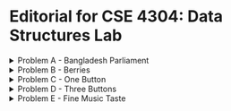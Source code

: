 # Editorial for CSE 4304: Data Structures Lab

<details>
<summary>Problem A - Bangladesh Parliament</summary>

<details>
<summary>Hint 1</summary>

Can you get any idea from the input speech order?

</details>

<details>
<summary>Hint 2</summary>

What will happen if you reverse the input?

</details>

<details>
<summary>Solution</summary>

The seating arrangement of the MPs form a binary search tree. In the odd sessions, the speech order follows a post-order traversal of the tree. In the even session, the speech order follows a modified post-order traversal where the right subtree is visited before the left subtree.

Had you been given the tree, you could have found the even session speech order easily. But since you are given the odd session speech order, you have to build the tree from it first.

To build the same binary search tree, you need to insert the root first and make sure that the parent of any other node is inserted before it. Here you need to make an observation.

The observation is, in the odd session speech order the children will always come before the parent (because it follows post-order traversal). So, if you reverse the speech order, you'll get the parent before the children. With this order, you can now build the same binary tree that describes the seating arrangement of the MPs.

So to solve the problem, you need to reverse the given order, insert the nodes one by one to create a BST and then perform the traversal in the described manner.

</details>
</details>


<details>
<summary>Problem B - Berries</summary>

<details>
<summary>Solution</summary>

If a berry is in the $i$-th group, there are exactly $(i-1)$ groups before it.

You can store the label of the last berry of the each group in an array. For every group, you can get the label of the last berry by adding the number of berries in that group and all groups before it (Prefix Sum). After that, whenever you're asked in which group the berry $x$ is in, you can simply answer it by telling the number of elements in this prefix sum array that are strictly smaller than $x$.

Since the array size is at most $1e5$ and you have to answer $1e5$ queries, for every query you can not traverse the array and count the number of elements one by one (an algorithm with a time complexity of $O(nm)$ is too slow for this problem). What you can do is perform binary search!

With binary search, you can answer each query in $O(log(n))$ time. For m queries, the total time complexity will be $O(mlog(n))$. You can write the code for binary search on your own or use the STL function lower_bound(). Or you can save the values of the prefix sum array in an ordered set and use the order_of_key() function to answer the queries.

</details>

<details>

<summary>Alternate Solution</summary>

Since the total number of berries is only $1e6$ at most, you can simply save the group number of every berry in an array. From this array, you can tell which berry is in which group in $O(1)$ time.

</details>
</details>


<details>
<summary>Problem C - One Button</summary>

<details>
<summary>Hint</summary>

Which data structure follows a Last In First Out (LIFO) order?

</details>

<details>
<summary>Solution</summary>

This is a straightforward Stack problem. When an alphabet key is pressed, you push it onto the stack, and when '<' is pressed, you pop a character from the stack.

The Stack operates on the Last In First Out (LIFO) principle, so the top of the stack always contains the last character in the string. To print the string, you need to output the characters from the stack in the reverse order of their popping sequence.

Pro Tip: By using the push_back() and pop_back() function of the string data structure in C++, you can emulate the task of a stack and finally print the string without needing to reverse it.

</details>
</details>


<details>
<summary>Problem D - Three Buttons</summary>

<details>
<summary>Hint</summary>

Use Linked List.

</details>

<details>
<summary>Solution</summary>

This is probably the hardest problem of the contest.

You can use a pointer or iterator to point to the cursor and insert or remove elements. However, as it is an implementation problem, it is more difficult to code than understand. So a sample implementation is given:

</details>

<details>
<summary>Code</summary>

```cpp
#include <bits/stdc++.h>
using namespace std;

#define int long long
#define fastio ios_base::sync_with_stdio(0); cin.tie(0)
#define endl "\n"



void pre()
{
    fastio;

    
}

void solve(int tc)
{
    string str, segment;
    getline(cin, str);

    list<char> linked_list;
    auto it=linked_list.begin(); // Declaring iterator.

    int i, n=str.size();
    for(i=0; i<n; i++)
    {
        if(str[i]=='<')
        {
            if(it==linked_list.begin()) continue; // Can't delete from here.
            it=linked_list.erase(--it); // Delete the previous character.
        }

        else if(str[i]=='[') it=linked_list.begin();
        else if(str[i]==']') it=linked_list.end();

        else
        {
            it=linked_list.insert(it, str[i]);
            it++;
        }
    }

    // Print all characters of the list.
    for(auto ch: linked_list) cout << ch;
}

signed main()
{
    pre();

    int tc, tt=1;
    cin >> tt;

    cin.ignore(); // Ignore the newline after the number of testcases.
    
    for(tc=1; tc<=tt; tc++)
    {
        solve(tc);
        cout << endl;
    }

    return 0;
}
```

</details>

<details>
<summary>Alternate Solution</summary>

If the '[' and ']' characters (let's call these jumps) had not been here, this would have been almost the same problem as $C$ (not exactly same because you may have to ignore some deletions here in case they are invalid).

You can try solving the problem $C$ and when you encounter a jump, you store the result and go to solve a new 'segment'.

Depending on where you jump from, you have to add your segment to the front or back of your answer. You can manage it with a double ended queue or 'deque'.

</details>

<details>
<summary>Code</summary>

```cpp
#include <bits/stdc++.h>
using namespace std;

#define int long long
#define fastio ios_base::sync_with_stdio(0); cin.tie(0)
#define endl "\n"



void pre()
{
    fastio;


}

void solve(int tc)
{
    string str, segment;
    getline(cin, str);

    deque<string> dq;
    int i, n=str.size(), flag=0; // flag=0 means pointer is at back, flag=1 means otherwise.
    for(i=0; i<n; i++)
    {
        if(str[i]=='<')
        {
            // If the current segment is not empty, delete its last character.
            if(!segment.empty()) segment.pop_back();

            // If the current segment is empty, delete from the previous segment.
            else if(!dq.empty() && flag==0)
            {
                dq.back().pop_back();
                if(dq.back().empty()) dq.pop_back(); // If segment becomes empty, remove it from deque.
            }
        }

        else if(str[i]=='[' || str[i]==']')
        {
            if(!segment.empty()) // No need to add empty segments.
            {
                if(flag==0) dq.push_back(segment);
                else dq.push_front(segment);
            }

            segment=""; // Initializing new segment.

            if(str[i]==']') flag=0;
            else flag=1;
        }

        else segment.push_back(str[i]);
    }

    // Add the last segment.
    if(flag==0) dq.push_back(segment);
    else dq.push_front(segment);

    n=dq.size();
    for(i=0; i<n; i++) cout << dq[i];
}

signed main()
{
    pre();

    int tc, tt=1;
    cin >> tt;

    cin.ignore(); // Ignore the newline after the number of testcases.

    for(tc=1; tc<=tt; tc++)
    {
        solve(tc);
        cout << endl;
    }

    return 0;
}
```

</details>
</details>


<details>
<summary>Problem E - Fine Music Taste</summary>

<details>
<summary>Hint 1</summary>

Suppose your playlist contains some compositions. What will happen if you add a new one?

Will it always increase the pleasure, always decrease the pleasure or does it depend on something?

</details>

<details>
<summary>Hint 2</summary>

Adding a new composition to a playlist always increases its time length.

</details>

<details>
<summary>Hint 3</summary>

When will the smallest beauty value of a playlist change?

</details>

<details>
<summary>Hint 3.5</summary>

If adding a new composition to a playlist doesn't change the smallest beauty value of the playlist, it will always increase the pleasure.

</details>

<details>
<summary>Hint 4</summary>

There is no reason to leave out the most beautiful composition from your playlist.

</details>

<details>
<summary>Solution</summary>

You need to sort the compositions by their beauty in decreasing order. Now you have the most beautiful composition in position $0$ and the least beautiful composition in position $(n-1)$.

Now, if you keep any composition in your playlist, you must also keep all the compositions before it (because they will increase the time length leaving the smallest beauty unchanged). So, you can only keep a prefix.

There are exactly $n$ options for the size of the prefix. You can check all the options.

You need to traverse the array once, keep a running sum and a running min, calculate the pleasure for every prefix and pick the best answer.

Instead of sorting the array, you can also use a max heap (priority_queue). The time complexity will be the same.

</details>
</details>